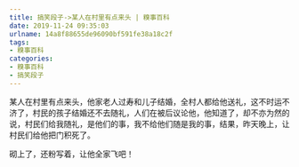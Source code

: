 ```yaml
---
title: 搞笑段子->某人在村里有点来头 | 糗事百科
date: 2019-11-24 09:35:03
urlname: 14a8f88655de96090bf591fe38a18c2f
tags: 
- 糗事百科
categories:
- 糗事百科
- 搞笑段子
---
```

某人在村里有点来头，他家老人过寿和儿子结婚，全村人都给他送礼，这不时运不济了，村民的孩子结婚还不去随礼，人们在被后议论他，他知道了，却不亦为然的说，村民们给我随礼，是他们的事，我不给他们随是我的事，结果，昨天晚上，让村民们给他把门积死了。

砌上了，还粉写着，让他全家飞吧！


